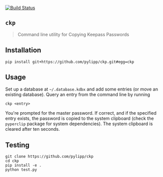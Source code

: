 [![Build Status](https://travis-ci.org/pylipp/ckp.svg?branch=master)](https://travis-ci.org/pylipp/ckp)

## `ckp`

> Command line utility for Copying Keepass Passwords

## Installation

    pip install git+https://github.com/pylipp/ckp.git#egg=ckp

## Usage

Set up a database at `~/.database.kdbx` and add some entries (or move an existing database). Query an entry from the command line by running

    ckp <entry>

You're prompted for the master password. If correct, and if the specified entry exists, the password is copied to the system clipboard (check the `pyperclip` package for system dependencies). The system clipboard is cleared after ten seconds.

## Testing

    git clone https://github.com/pylipp/ckp
    cd ckp
    pip install -e .
    python test.py
